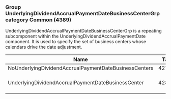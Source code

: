 ### Group UnderlyingDividendAccrualPaymentDateBusinessCenterGrp category Common (4389)

UnderlyingDividendAccrualPaymentDateBusinessCenterGrp is a repeating subcomponent within the UnderlyingDividendAccrualPaymentDate component. It is used to specify the set of business centers whose calendars drive the date adjustment.

| Name                                                  | Tag   | Req'd | Documentation                                                                 |
|-------------------------------------------------------|-------|----------|-------------------------------------------------------------------------------|
| NoUnderlyingDividendAccrualPaymentDateBusinessCenters | 42799 |       |                                                                               |
| UnderlyingDividendAccrualPaymentDateBusinessCenter    | 42800 |       | Required if NoUnderlyingDividendAccrualPaymentDateBusinessCenters(42799) > 0. |

